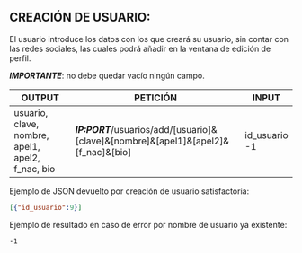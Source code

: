 ## CREACIÓN DE USUARIO:
El usuario introduce los datos con los que creará su usuario, sin contar con las redes sociales, las cuales podrá añadir en la ventana de edición de perfil.

***IMPORTANTE***: no debe quedar vacío ningún campo.

| OUTPUT                                           | PETICIÓN                                                                            | INPUT            |
| ------------------------------------------------ | ----------------------------------------------------------------------------------- | ---------------- |
| usuario, clave, nombre, apel1, apel2, f_nac, bio | ***IP:PORT***/usuarios/add/[usuario]&[clave]&[nombre]&[apel1]&[apel2]&[f_nac]&[bio] | id_usuario<br>-1 |

Ejemplo de JSON devuelto por creación de usuario satisfactoria:

```  json
[{"id_usuario":9}] 
```

Ejemplo de resultado en caso de error por nombre de usuario ya existente:

```  
-1
```
